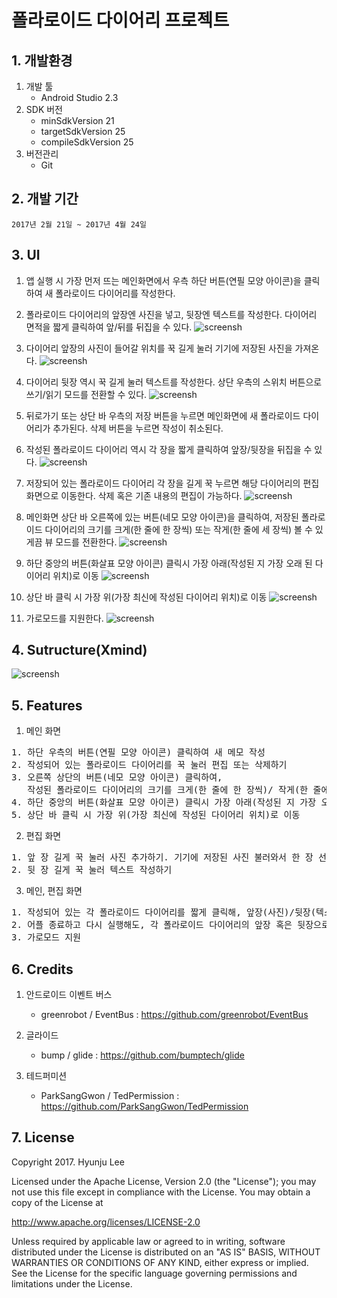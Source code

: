 # 폴라로이드 다이어리 프로젝트

## 1. 개발환경
1. 개발 툴 
    * Android Studio 2.3
2. SDK 버전
    * minSdkVersion 21
    * targetSdkVersion 25
    * compileSdkVersion 25
3. 버전관리 
    * Git

## 2. 개발 기간
    2017년 2월 21일 ~ 2017년 4월 24일
    
## 3. UI
1. 앱 실행 시 가장 먼저 뜨는 메인화면에서 우측 하단 버튼(연필 모양 아이콘)을 클릭하여 새 폴라로이드 다이어리를 작성한다.
1. 폴라로이드 다이어리의 앞장엔 사진을 넣고, 뒷장엔 텍스트를 작성한다. 다이어리 면적을 짧게 클릭하여 앞/뒤를 뒤집을 수 있다.
    ![screensh](https://github.com/HyunjuLee521/NewDiaryProject/blob/master/ui1.png)

1. 다이어리 앞장의 사진이 들어갈 위치를 꾹 길게 눌러 기기에 저장된 사진을 가져온다.
    ![screensh](https://github.com/HyunjuLee521/NewDiaryProject/blob/master/ui2.png)
    
1. 다이어리 뒷장 역시 꾹 길게 눌러 텍스트를 작성한다. 상단 우측의 스위치 버튼으로 쓰기/읽기 모드를 전환할 수 있다.
    ![screensh](https://github.com/HyunjuLee521/NewDiaryProject/blob/master/ui3.png)
    
1. 뒤로가기 또는 상단 바 우측의 저장 버튼을 누르면 메인화면에 새 폴라로이드 다이어리가 추가된다. 삭제 버튼을 누르면 작성이 취소된다.
1. 작성된 폴라로이드 다이어리 역시 각 장을 짧게 클릭하여 앞장/뒷장을 뒤집을 수 있다.
    ![screensh](https://github.com/HyunjuLee521/NewDiaryProject/blob/master/ui4.png)

1. 저장되어 있는 폴라로이드 다이어리 각 장을 길게 꾹 누르면 해당 다이어리의 편집화면으로 이동한다. 삭제 혹은 기존 내용의 편집이 가능하다.
    ![screensh](https://github.com/HyunjuLee521/NewDiaryProject/blob/master/ui5.png)
    
1. 메인화면 상단 바 오른쪽에 있는 버튼(네모 모양 아이콘)을 클릭하여, 저장된 폴라로이드 다이어리의 크기를 크게(한 줄에 한 장씩) 또는 작게(한 줄에 세 장씩) 볼 수 있게끔 뷰 모드를 전환한다.
  ![screensh](https://github.com/HyunjuLee521/NewDiaryProject/blob/master/ui6.png)

1. 하단 중앙의 버튼(화살표 모양 아이콘) 클릭시 가장 아래(작성된 지 가장 오래 된 다이어리 위치)로 이동
    ![screensh](https://github.com/HyunjuLee521/NewDiaryProject/blob/master/ui7.png)

1. 상단 바 클릭 시 가장 위(가장 최신에 작성된 다이어리 위치)로 이동
    ![screensh](https://github.com/HyunjuLee521/NewDiaryProject/blob/master/ui8.png)

1. 가로모드를 지원한다.
    ![screensh](https://github.com/HyunjuLee521/NewDiaryProject/blob/master/ui9.png)



## 4. Sutructure(Xmind)
![screensh](https://github.com/HyunjuLee521/NewDiaryProject/blob/master/structure.png)

## 5. Features
1. 메인 화면 
<pre>
1. 하단 우측의 버튼(연필 모양 아이콘) 클릭하여 새 메모 작성
2. 작성되어 있는 폴라로이드 다이어리를 꾹 눌러 편집 또는 삭제하기
3. 오른쪽 상단의 버튼(네모 모양 아이콘) 클릭하여, 
   작성된 폴라로이드 다이어리의 크기를 크게(한 줄에 한 장씩)/ 작게(한 줄에 세 장씩) 볼 수 있게끔 모드 전환
4. 하단 중앙의 버튼(화살표 모양 아이콘) 클릭시 가장 아래(작성된 지 가장 오래 된 다이어리 위치)로 이동
5. 상단 바 클릭 시 가장 위(가장 최신에 작성된 다이어리 위치)로 이동
</pre>

2. 편집 화면
<pre>
1. 앞 장 길게 꾹 눌러 사진 추가하기. 기기에 저장된 사진 불러와서 한 장 선택
2. 뒷 장 길게 꾹 눌러 텍스트 작성하기
</pre>

3. 메인, 편집 화면
<pre>
1. 작성되어 있는 각 폴라로이드 다이어리를 짧게 클릭해, 앞장(사진)/뒷장(텍스트) 뒤집기
2. 어플 종료하고 다시 실행해도, 각 폴라로이드 다이어리의 앞장 혹은 뒷장으로 뒤집어 놓은 상태 그대로 복원
3. 가로모드 지원
</pre>

## 6. Credits

1. 안드로이드 이벤트 버스
    * greenrobot / EventBus : https://github.com/greenrobot/EventBus
    
2. 글라이드
    * bump / glide : https://github.com/bumptech/glide
  
3. 테드퍼미션
    * ParkSangGwon / TedPermission : https://github.com/ParkSangGwon/TedPermission

    
## 7. License
Copyright 2017. Hyunju Lee

Licensed under the Apache License, Version 2.0 (the "License"); you may not use this file except in compliance with the License. You may obtain a copy of the License at

http://www.apache.org/licenses/LICENSE-2.0

Unless required by applicable law or agreed to in writing, software distributed under the License is distributed on an "AS IS" BASIS, WITHOUT WARRANTIES OR CONDITIONS OF ANY KIND, either express or implied. See the License for the specific language governing permissions and limitations under the License.




